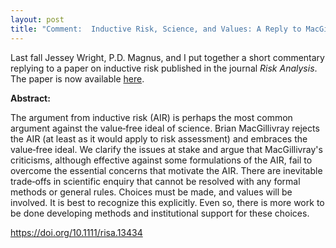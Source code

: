```yaml
---
layout: post
title: "Comment:  Inductive Risk, Science, and Values: A Reply to MacGillivray"
---
```


Last fall Jessey Wright, P.D. Magnus, and I put together a short commentary replying to a paper on inductive risk published in the journal *Risk Analysis*.  The paper is now available [here](https://onlinelibrary.wiley.com/doi/abs/10.1111/risa.13434).  

**Abstract:**

The argument from inductive risk (AIR) is perhaps the most common argument against the value‐free ideal of science. Brian MacGillivray rejects the AIR (at least as it would apply to risk assessment) and embraces the value‐free ideal. We clarify the issues at stake and argue that MacGillivray's criticisms, although effective against some formulations of the AIR, fail to overcome the essential concerns that motivate the AIR. There are inevitable trade‐offs in scientific enquiry that cannot be resolved with any formal methods or general rules. Choices must be made, and values will be involved. It is best to recognize this explicitly. Even so, there is more work to be done developing methods and institutional support for these choices.

<https://doi.org/10.1111/risa.13434>